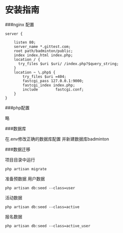 # 安装指南

###nginx 配置

```
server {

    listen 80;
    server_name *.gittest.com;
    root path/badminton/public;
    index index.html index.php;
    location / {
      try_files $uri $uri/ /index.php?$query_string;
    }
    location ~ \.php$ {
        try_files $uri =404;
        fastcgi_pass 127.0.0.1:9000;
        fastcgi_index index.php;
        include        fastcgi.conf;
    }
}
```

###php配置

略

###数据库

在.env修改正确的数据库配置 并新建数据库badminton

###数据迁移

项目目录中运行
```
php artisan migrate
```
准备预数据
用户数据
```
php artisan db:seed --class=user
```
活动数据
```
php artisan db:seed --class=active
```
报名数据
```
php artisan db:seed --class=active_user
```

